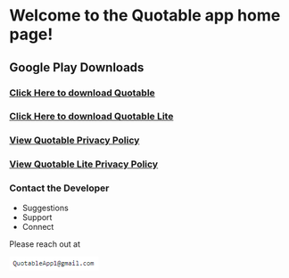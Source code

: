 # Welcome to the Quotable app home page!

## Google Play Downloads
### [Click Here to download Quotable](https://play.google.com/store/apps/details?id=com.kangaroostudio.quotable)
### [Click Here to download Quotable Lite](https://play.google.com/store/apps/details?id=com.kangaroostudio.quotablelite)

### [View Quotable Privacy Policy](/privacy/)

### [View Quotable Lite Privacy Policy](/privacy-free/)

### Contact the Developer
- Suggestions
- Support
- Connect

Please reach out at 

![Image of Email](QuotableApp1EmailImage.PNG)
